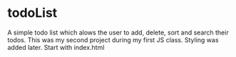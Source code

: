 # todoList

A simple todo list which alows the user to add, delete, sort and search their todos. This was my second project during my first JS class. Styling was added later. 
Start with index.html

